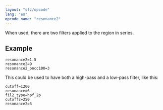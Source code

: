 ```yaml
---
layout: "sfz/opcode"
lang: "en"
opcode_name: "resonance2"
---
```

When used, there are two filters applied to the region in series.

## Example

```
resonance2=1.5
resonance2=9
resonance2_oncc100=3
```

This could be used to have both a high-pass and a low-pass filter, like this:

```
cutoff=1200
resonance=6
fil2_type=hpf_2p
cutoff2=250
resonance2=3
```
